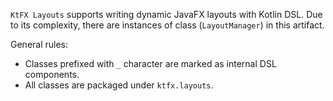 `KtFX Layouts` supports writing dynamic JavaFX layouts with Kotlin DSL.
Due to its complexity, there are instances of class (`LayoutManager`) in this
artifact.

General rules:
 * Classes prefixed with `_` character are marked as internal DSL components.
 * All classes are packaged under `ktfx.layouts`.